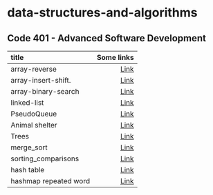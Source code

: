 # data-structures-and-algorithms

## Code 401 - Advanced Software Development

| title                 |                                               Some links |
| :-------------------- | -------------------------------------------------------: |
| array-reverse         |                 [Link](./array-reverse/array-reverse.md) |
| array-insert-shift.   |      [Link](./array-insert-shift//array-insert-shift.md) |
| array-binary-search   |     [Link](./array-binary-search/array-binary-search.md) |
| linked-list           |                    [Link](./linked_lists/linked_list.md) |
| PseudoQueue           |       [Link](./stack_queue_pseudo/stack_queue_pseudo.md) |
| Animal shelter        |               [Link](./animal_shelter/animal_shelter.md) |
| Trees                 |                                 [Link](./Trees/Trees.md) |
| merge_sort            |                        [Link](./merge_sort/mergeSort.md) |
| sorting_comparisons   |            [Link](./sorting_comparisons/sorting_comp.md) |
| hash table            |                         [Link](./hashtable/hashtable.md) |
| hashmap repeated word | [Link](./hashmap_repeated_word/hashmap_repeated_word.md) |
